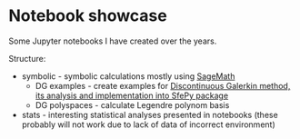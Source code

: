 # Notebook showcase

Some Jupyter notebooks I have created over the years.

Structure:
* symbolic - symbolic calculations mostly using [SageMath](https://www.sagemath.org/)
  * DG examples - create examples for [Discontinuous Galerkin method, its analysis and implementation into SfePy package](https://zenodo.org/record/3947773)
  * DG polyspaces - calculate Legendre polynom basis
* stats - interesting statistical analyses presented in notebooks (these probably will not work due to lack of data of incorrect environment)

